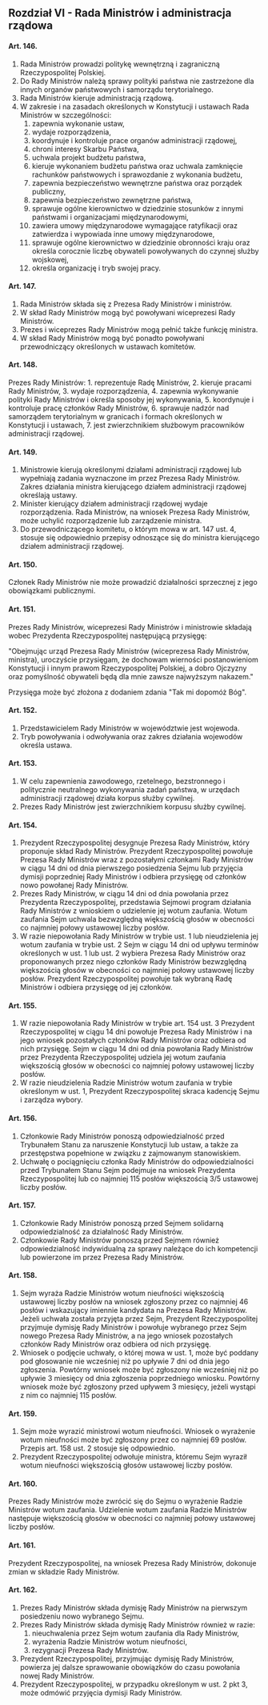## Rozdział VI - Rada Ministrów i administracja rządowa

#### Art. 146.
1. Rada Ministrów prowadzi politykę wewnętrzną i zagraniczną Rzeczypospolitej Polskiej.
2. Do Rady Ministrów należą sprawy polityki państwa nie zastrzeżone dla innych organów państwowych i samorządu terytorialnego.
3. Rada Ministrów kieruje administracją rządową.
4. W zakresie i na zasadach określonych w Konstytucji i ustawach Rada Ministrów w szczególności:
    1.  zapewnia wykonanie ustaw,
    2.  wydaje rozporządzenia,
    3.  koordynuje i kontroluje prace organów administracji rządowej,
    4.  chroni interesy Skarbu Państwa,
    5.  uchwala projekt budżetu państwa,
    6.  kieruje wykonaniem budżetu państwa oraz uchwala zamknięcie rachunków państwowych i sprawozdanie z wykonania budżetu,
    7.  zapewnia bezpieczeństwo wewnętrzne państwa oraz porządek publiczny,
    8.  zapewnia bezpieczeństwo zewnętrzne państwa,
    9.  sprawuje ogólne kierownictwo w dziedzinie stosunków z innymi państwami i organizacjami międzynarodowymi,
    10. zawiera umowy międzynarodowe wymagające ratyfikacji oraz zatwierdza i wypowiada inne umowy międzynarodowe,
    11. sprawuje ogólne kierownictwo w dziedzinie obronności kraju oraz określa corocznie liczbę obywateli powoływanych do czynnej służby wojskowej,
    12. określa organizację i tryb swojej pracy.

#### Art. 147.
1. Rada Ministrów składa się z Prezesa Rady Ministrów i ministrów.
2. W skład Rady Ministrów mogą być powoływani wiceprezesi Rady Ministrów.
3. Prezes i wiceprezes Rady Ministrów mogą pełnić także funkcję ministra.
4. W skład Rady Ministrów mogą być ponadto powoływani przewodniczący określonych w ustawach komitetów.

#### Art. 148.
Prezes Rady Ministrów:
    1. reprezentuje Radę Ministrów,
    2. kieruje pracami Rady Ministrów,
    3. wydaje rozporządzenia,
    4. zapewnia wykonywanie polityki Rady Ministrów i określa sposoby jej wykonywania,
    5. koordynuje i kontroluje pracę członków Rady Ministrów,
    6. sprawuje nadzór nad samorządem terytorialnym w granicach i formach określonych w Konstytucji i ustawach,
    7. jest zwierzchnikiem służbowym pracowników administracji rządowej.

#### Art. 149.
1. Ministrowie kierują określonymi działami administracji rządowej lub wypełniają zadania wyznaczone im przez Prezesa Rady Ministrów. Zakres działania ministra kierującego działem administracji rządowej określają ustawy.
2. Minister kierujący działem administracji rządowej wydaje rozporządzenia. Rada Ministrów, na wniosek Prezesa Rady Ministrów, może uchylić rozporządzenie lub zarządzenie ministra.
3. Do przewodniczącego komitetu, o którym mowa w art. 147 ust. 4, stosuje się odpowiednio przepisy odnoszące się do ministra kierującego działem administracji rządowej.

#### Art. 150.
Członek Rady Ministrów nie może prowadzić działalności sprzecznej z jego obowiązkami publicznymi.

#### Art. 151.
Prezes Rady Ministrów, wiceprezesi Rady Ministrów i ministrowie składają wobec Prezydenta Rzeczypospolitej następującą przysięgę:

"Obejmując urząd Prezesa Rady Ministrów (wiceprezesa Rady Ministrów, ministra), uroczyście przysięgam, że dochowam wierności postanowieniom Konstytucji i innym prawom Rzeczypospolitej Polskiej, a dobro Ojczyzny oraz pomyślność obywateli będą dla mnie zawsze najwyższym nakazem."

Przysięga może być złożona z dodaniem zdania "Tak mi dopomóż Bóg".

#### Art. 152.
1. Przedstawicielem Rady Ministrów w województwie jest wojewoda.
2. Tryb powoływania i odwoływania oraz zakres działania wojewodów określa ustawa.

#### Art. 153.
1. W celu zapewnienia zawodowego, rzetelnego, bezstronnego i politycznie neutralnego wykonywania zadań państwa, w urzędach administracji rządowej działa korpus służby cywilnej.
2. Prezes Rady Ministrów jest zwierzchnikiem korpusu służby cywilnej.

#### Art. 154.
1. Prezydent Rzeczypospolitej desygnuje Prezesa Rady Ministrów, który proponuje skład Rady Ministrów. Prezydent Rzeczypospolitej powołuje Prezesa Rady Ministrów wraz z pozostałymi członkami Rady Ministrów w ciągu 14 dni od dnia pierwszego posiedzenia Sejmu lub przyjęcia dymisji poprzedniej Rady Ministrów i odbiera przysięgę od członków nowo powołanej Rady Ministrów.
2. Prezes Rady Ministrów, w ciągu 14 dni od dnia powołania przez Prezydenta Rzeczypospolitej, przedstawia Sejmowi program działania Rady Ministrów z wnioskiem o udzielenie jej wotum zaufania. Wotum zaufania Sejm uchwala bezwzględną większością głosów w obecności co najmniej połowy ustawowej liczby posłów.
3. W razie niepowołania Rady Ministrów w trybie ust. 1 lub nieudzielenia jej wotum zaufania w trybie ust. 2 Sejm w ciągu 14 dni od upływu terminów określonych w ust. 1 lub ust. 2 wybiera Prezesa Rady Ministrów oraz proponowanych przez niego członków Rady Ministrów bezwzględną większością głosów w obecności co najmniej połowy ustawowej liczby posłów. Prezydent Rzeczypospolitej powołuje tak wybraną Radę Ministrów i odbiera przysięgę od jej członków.

#### Art. 155.
1. W razie niepowołania Rady Ministrów w trybie art. 154 ust. 3 Prezydent Rzeczypospolitej w ciągu 14 dni powołuje Prezesa Rady Ministrów i na jego wniosek pozostałych członków Rady Ministrów oraz odbiera od nich przysięgę. Sejm w ciągu 14 dni od dnia powołania Rady Ministrów przez Prezydenta Rzeczypospolitej udziela jej wotum zaufania większością głosów w obecności co najmniej połowy ustawowej liczby posłów.
2. W razie nieudzielenia Radzie Ministrów wotum zaufania w trybie określonym w ust. 1, Prezydent Rzeczypospolitej skraca kadencję Sejmu i zarządza wybory.

#### Art. 156.
1. Członkowie Rady Ministrów ponoszą odpowiedzialność przed Trybunałem Stanu za naruszenie Konstytucji lub ustaw, a także za przestępstwa popełnione w związku z zajmowanym stanowiskiem.
2. Uchwałę o pociągnięciu członka Rady Ministrów do odpowiedzialności przed Trybunałem Stanu Sejm podejmuje na wniosek Prezydenta Rzeczypospolitej lub co najmniej 115 posłów większością 3/5 ustawowej liczby posłów.

#### Art. 157.
1. Członkowie Rady Ministrów ponoszą przed Sejmem solidarną odpowiedzialność za działalność Rady Ministrów.
2. Członkowie Rady Ministrów ponoszą przed Sejmem również odpowiedzialność indywidualną za sprawy należące do ich kompetencji lub powierzone im przez Prezesa Rady Ministrów.

#### Art. 158.
1. Sejm wyraża Radzie Ministrów wotum nieufności większością ustawowej liczby posłów na wniosek zgłoszony przez co najmniej 46 posłów i wskazujący imiennie kandydata na Prezesa Rady Ministrów. Jeżeli uchwała została przyjęta przez Sejm, Prezydent Rzeczypospolitej przyjmuje dymisję Rady Ministrów i powołuje wybranego przez Sejm nowego Prezesa Rady Ministrów, a na jego wniosek pozostałych członków Rady Ministrów oraz odbiera od nich przysięgę.
2. Wniosek o podjęcie uchwały, o której mowa w ust. 1, może być poddany pod głosowanie nie wcześniej niż po upływie 7 dni od dnia jego zgłoszenia. Powtórny wniosek może być zgłoszony nie wcześniej niż po upływie 3 miesięcy od dnia zgłoszenia poprzedniego wniosku. Powtórny wniosek może być zgłoszony przed upływem 3 miesięcy, jeżeli wystąpi z nim co najmniej 115 posłów.

#### Art. 159.
1. Sejm może wyrazić ministrowi wotum nieufności. Wniosek o wyrażenie wotum nieufności może być zgłoszony przez co najmniej 69 posłów. Przepis art. 158 ust. 2 stosuje się odpowiednio.
2. Prezydent Rzeczypospolitej odwołuje ministra, któremu Sejm wyraził wotum nieufności większością głosów ustawowej liczby posłów.

#### Art. 160.
Prezes Rady Ministrów może zwrócić się do Sejmu o wyrażenie Radzie Ministrów wotum zaufania. Udzielenie wotum zaufania Radzie Ministrów następuje większością głosów w obecności co najmniej połowy ustawowej liczby posłów.

#### Art. 161.
Prezydent Rzeczypospolitej, na wniosek Prezesa Rady Ministrów, dokonuje zmian w składzie Rady Ministrów.

#### Art. 162.
1. Prezes Rady Ministrów składa dymisję Rady Ministrów na pierwszym posiedzeniu nowo wybranego Sejmu.
2. Prezes Rady Ministrów składa dymisję Rady Ministrów również w razie:
    1. nieuchwalenia przez Sejm wotum zaufania dla Rady Ministrów,
    2. wyrażenia Radzie Ministrów wotum nieufności,
    3. rezygnacji Prezesa Rady Ministrów.
3. Prezydent Rzeczypospolitej, przyjmując dymisję Rady Ministrów, powierza jej dalsze sprawowanie obowiązków do czasu powołania nowej Rady Ministrów.
4. Prezydent Rzeczypospolitej, w przypadku określonym w ust. 2 pkt 3, może odmówić przyjęcia dymisji Rady Ministrów.
